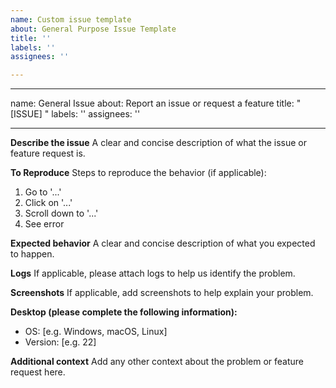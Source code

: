 ```yaml
---
name: Custom issue template
about: General Purpose Issue Template
title: ''
labels: ''
assignees: ''

---
```


---
name: General Issue
about: Report an issue or request a feature
title: "[ISSUE] "
labels: ''
assignees: ''

---

**Describe the issue**
A clear and concise description of what the issue or feature request is.

**To Reproduce**
Steps to reproduce the behavior (if applicable):
1. Go to '...'
2. Click on '...'
3. Scroll down to '...'
4. See error

**Expected behavior**
A clear and concise description of what you expected to happen.

**Logs**
If applicable, please attach logs to help us identify the problem.

**Screenshots**
If applicable, add screenshots to help explain your problem.

**Desktop (please complete the following information):**
 - OS: [e.g. Windows, macOS, Linux]
 - Version: [e.g. 22]

**Additional context**
Add any other context about the problem or feature request here.
